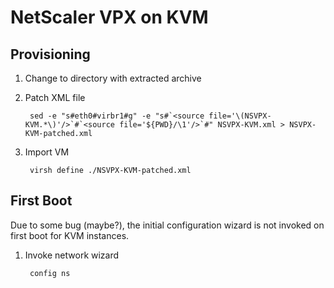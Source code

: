 # NetScaler VPX on KVM

## Provisioning

1. Change to directory with extracted archive

2. Patch XML file

		sed -e "s#eth0#virbr1#g" -e "s#`<source file='\(NSVPX-KVM.*\)'/>`#`<source file='${PWD}/\1'/>`#" NSVPX-KVM.xml > NSVPX-KVM-patched.xml

3. Import VM

		virsh define ./NSVPX-KVM-patched.xml

## First Boot

Due to some bug (maybe?), the initial configuration wizard is not invoked on first boot for KVM instances.

1. Invoke network wizard

		config ns
